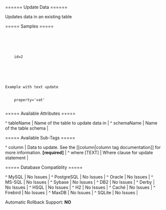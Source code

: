 ====== Update Data ======

Updates data in an existing table


===== Samples =====

<code xml>
<update tableName="People">
    <column name="firstname" value="Fred"/>
    <column name="lastname" value="Johnson"/>
    <column name="username" value="fjohnson"/>
    <where>id=2</where>
</update>
</code>

<code xml>
<update tableName="People">
    <column name="downsized" valueBoolean="true"/>
</update>
</code>

<code xml>
<comment>Example with text update</comment>
<update tableName="ProductSettings">
    <column name="property" value="vatCategory"/>
    <where>property='vat'</where>
</update>
</code>

===== Available Attributes =====

^ tableName  | Name of the table to update data in  | 
^ schemaName  | Name of the table schema  | 

===== Available Sub-Tags =====

^ column  | Data to update. See the [[column|column tag documentation]] for more information.  **[required]**  | 
^ where [TEXT]  | Where clause for update statement | 


===== Database Compatiblity =====

^ MySQL  | No Issues  | 
^ PostgreSQL  | No Issues  | 
^ Oracle  | No Issues  | 
^ MS-SQL  | No Issues  | 
^ Sybase  | No Issues  | 
^ DB2  | No Issues  | 
^ Derby  | No Issues  | 
^ HSQL  | No Issues  | 
^ H2  | No Issues  | 
^ Caché  | No Issues  | 
^ Firebird  | No Issues  | 
^ MaxDB  | No Issues  | 
^ SQLite  | No Issues  | 

Automatic Rollback Support: **NO**